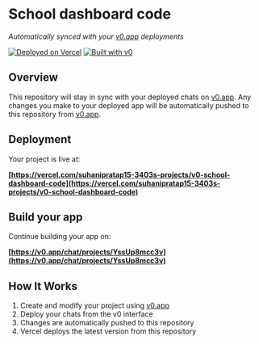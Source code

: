 # School dashboard code

*Automatically synced with your [v0.app](https://v0.app) deployments*

[![Deployed on Vercel](https://img.shields.io/badge/Deployed%20on-Vercel-black?style=for-the-badge&logo=vercel)](https://vercel.com/suhanipratap15-3403s-projects/v0-school-dashboard-code)
[![Built with v0](https://img.shields.io/badge/Built%20with-v0.app-black?style=for-the-badge)](https://v0.app/chat/projects/YssUp8mcc3v)

## Overview

This repository will stay in sync with your deployed chats on [v0.app](https://v0.app).
Any changes you make to your deployed app will be automatically pushed to this repository from [v0.app](https://v0.app).

## Deployment

Your project is live at:

**[https://vercel.com/suhanipratap15-3403s-projects/v0-school-dashboard-code](https://vercel.com/suhanipratap15-3403s-projects/v0-school-dashboard-code)**

## Build your app

Continue building your app on:

**[https://v0.app/chat/projects/YssUp8mcc3v](https://v0.app/chat/projects/YssUp8mcc3v)**

## How It Works

1. Create and modify your project using [v0.app](https://v0.app)
2. Deploy your chats from the v0 interface
3. Changes are automatically pushed to this repository
4. Vercel deploys the latest version from this repository